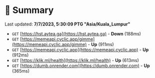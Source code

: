 # 📖 Summary
Last updated: **7/7/2023, 5:30:09 PTG "Asia/Kuala_Lumpur"**

- `GET` [https://hst.aytea.ga](https://hst.aytea.ga) - **Down** (188ms)
- `GET` [https://memeapi.cyclic.app/gimme](https://memeapi.cyclic.app/gimme) - **Up** (911ms)
- `GET` [https://memeapi.cyclic.app](https://memeapi.cyclic.app) - **Up** (912ms)
- `GET` [https://klik.ml/health](https://klik.ml/health) - **Up** (613ms)
- `GET` [https://dumb.onrender.com](https://dumb.onrender.com) - **Up** (365ms)
